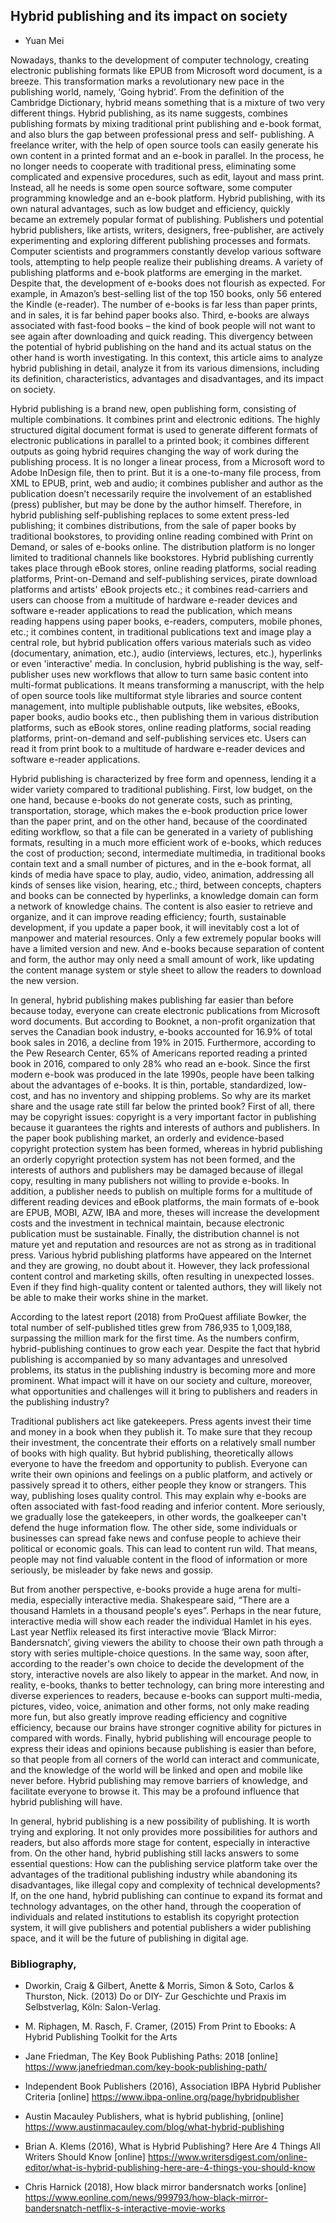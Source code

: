 <h2> Hybrid publishing and its impact on society </h2>

* Yuan Mei 

Nowadays, thanks to the development of computer technology, creating electronic publishing formats like EPUB from Microsoft word document, is a breeze. This transformation marks a revolutionary new pace in the publishing world, namely, ‘Going hybrid’. From the definition of the Cambridge Dictionary, hybrid means something that is a mixture of two very different things. Hybrid publishing, as its name suggests, combines publishing formats by mixing traditional print publishing and e-book format, and also blurs the gap between professional press and self- publishing. A freelance writer, with the help of open source tools can easily generate his own content in a printed format and an e-book in parallel. In the process, he no longer needs to cooperate with traditional press, eliminating some complicated and expensive procedures, such as edit, layout and mass print. Instead, all he needs is some open source software, some computer programming knowledge and an e-book platform. Hybrid publishing, with its own natural advantages, such as low budget and efficiency, quickly became an extremely popular format of publishing. Publishers und potential hybrid publishers, like artists, writers, designers, free-publisher, are actively experimenting and exploring different publishing processes and formats. Computer scientists and programmers constantly develop various software tools, attempting to help people realize their publishing dreams. A variety of publishing platforms and e-book platforms are emerging in the market. Despite that, the development of e-books does not flourish as expected. For example, in Amazon’s best-selling list of the top 150 books, only 56 entered the Kindle (e-reader). The number of e-books is far less than paper prints, and in sales, it is far behind paper books also. Third, e-books are always associated with fast-food books – the kind of book people will not want to see again after downloading and quick reading. This divergency between the potential of hybrid publishing on the hand and its actual status on the other hand is worth investigating. In this context, this article aims to analyze hybrid publishing in detail, analyze it from its various dimensions, including its definition, characteristics, advantages and disadvantages, and its impact on society.

Hybrid publishing is a brand new, open publishing form, consisting of multiple combinations. It combines print and electronic editions. The highly structured digital document format is used to generate different formats of electronic publications in parallel to a printed book; it combines different outputs as going hybrid requires changing the way of work during the publishing process. It is no longer a linear process, from a Microsoft word to Adobe InDesign file, then to print. But it is a one-to-many file process, from XML to EPUB, print, web and audio; it combines publisher and author as the publication doesn’t necessarily require the involvement of an established (press) publisher, but may be done by the author himself. Therefore, in hybrid publishing self-publishing replaces to some extent press-led publishing; it combines distributions, from the sale of paper books by traditional bookstores, to providing online reading combined with Print on Demand, or sales of e-books online. The distribution platform is no longer limited to traditional channels like bookstores. Hybrid publishing currently takes place through eBook stores, online reading platforms, social reading platforms, Print-on-Demand and self-publishing services, pirate download platforms and artists' eBook projects etc.; it combines read-carriers and users can choose from a multitude of hardware e-reader devices and software e-reader applications to read the publication, which means reading happens using paper books, e-readers, computers, mobile phones, etc.; it combines content, in traditional publications text and image play a central role, but hybrid publication offers various materials such as video (documentary, animation, etc.), audio (interviews, lectures, etc.), hyperlinks or even 'interactive' media.
In conclusion, hybrid publishing is the way, self-publisher uses new workflows that allow to turn same basic content into multi-format publications. It means transforming a manuscript, with the help of open source tools like multiformat style libraries and source content management, into multiple publishable outputs, like websites, eBooks, paper books, audio books etc., then publishing them in various distribution platforms, such as eBook stores, online reading platforms, social reading platforms, print-on-demand and self-publishing services etc. Users can read it from print book to a multitude of hardware e-reader devices and software e-reader applications.

Hybrid publishing is characterized by free form and openness, lending it a wider variety compared to traditional publishing. First, low budget, on the one hand, because e-books do not generate costs, such as printing, transportation, storage, which makes the e-book production price lower than the paper print, and on the other hand, because of the coordinated editing workflow, so that a file can be generated in a variety of publishing formats, resulting in a much more efficient work of e-books, which reduces the cost of production; second, intermediate multimedia, in traditional books contain text and a small number of pictures, and in the e-book format, all kinds of media have space to play, audio, video, animation, addressing all kinds of senses like vision, hearing, etc.; third, between concepts, chapters and books can be connected by hyperlinks, a knowledge domain can form a network of knowledge chains. The content is also easier to retrieve and organize, and it can improve reading efficiency; fourth, sustainable development, if you update a paper book, it will inevitably cost a lot of manpower and material resources. Only a few extremely popular books will have a limited version and new. And e-books because separation of content and form, the author may only need a small amount of work, like updating the content manage system or style sheet to allow the readers to download the new version.

In general, hybrid publishing makes publishing far easier than before because today, everyone can create electronic publications from Microsoft word documents. But according to Booknet, a non-profit organization that serves the Canadian book industry, e-books accounted for 16.9% of total book sales in 2016, a decline from 19% in 2015. Furthermore, according to the Pew Research Center, 65% of Americans reported reading a printed book in 2016, compared to only 28% who read an e-book. Since the first modern e-book was produced in the late 1990s, people have been talking about the advantages of e-books. It is thin, portable, standardized, low-cost, and has no inventory and shipping problems. So why are its market share and the usage rate still far below the printed book? First of all, there may be copyright issues: copyright is a very important factor in publishing because it guarantees the rights and interests of authors and publishers. In the paper book publishing market, an orderly and evidence-based copyright protection system has been formed, whereas in hybrid publishing an orderly copyright protection system has not been formed, and the interests of authors and publishers may be damaged because of illegal copy, resulting in many publishers not willing to provide e-books. In addition, a publisher needs to publish on multiple forms for a multitude of different reading devices and eBook platforms, the main formats of e-book are EPUB, MOBI, AZW, IBA and more, theses will increase the development costs and the investment in technical maintain, because electronic publication must be sustainable. Finally, the distribution channel is not mature yet and reputation and resources are not as strong as in traditional press. Various hybrid publishing platforms have appeared on the Internet and they are growing, no doubt about it. However, they lack professional content control and marketing skills, often resulting in unexpected losses. Even if they find high-quality content or talented authors, they will likely not be able to make their works shine in the market.

According to the latest report (2018) from ProQuest affiliate Bowker, the total number of self-published titles grew from 786,935 to 1,009,188, surpassing the million mark for the first time. As the numbers confirm, hybrid-publishing continues to grow each year. Despite the fact that hybrid publishing is accompanied by so many advantages and unresolved problems, its status in the publishing industry is becoming more and more prominent. What impact will it have on our society and culture, moreover, what opportunities and challenges will it bring to publishers and readers in the publishing industry?

Traditional publishers act like gatekeepers. Press agents invest their time and money in a book when they publish it. To make sure that they recoup their investment, the concentrate their efforts on a relatively small number of books with high quality. But hybrid publishing, theoretically allows everyone to have the freedom and opportunity to publish. Everyone can write their own opinions and feelings on a public platform, and actively or passively spread it to others, either people they know or strangers. This way, publishing loses quality control. This may explain why e-books are often associated with fast-food reading and inferior content. More seriously, we gradually lose the gatekeepers, in other words, the goalkeeper can't defend the huge information flow. The other side, some individuals or businesses can spread fake news and confuse people to achieve their political or economic goals. This can lead to content run wild. That means, people may not find valuable content in the flood of information or more seriously, be misleader by fake news and gossip. 

But from another perspective, e-books provide a huge arena for multi-media, especially interactive media. Shakespeare said, “There are a thousand Hamlets in a thousand people's eyes”. Perhaps in the near future, interactive media will show each reader the individual Hamlet in his eyes. Last year Netflix released its first interactive movie ‘Black Mirror: Bandersnatch’, giving viewers the ability to choose their own path through a story with series multiple-choice questions. In the same way, soon after, according to the reader's own choice to decide the development of the story, interactive novels are also likely to appear in the market. And now, in reality, e-books, thanks to better technology, can bring more interesting and diverse experiences to readers, because e-books can support multi-media, pictures, video, voice, animation and other forms, not only make reading more fun, but also greatly improve reading efficiency and cognitive efficiency, because our brains have stronger cognitive ability for pictures in compared with words. Finally, hybrid publishing will encourage people to express their ideas and opinions because publishing is easier than before, so that people from all corners of the world can interact and communicate, and the knowledge of the world will be linked and open and mobile like never before. Hybrid publishing may remove barriers of knowledge, and facilitate everyone to browse it. This may be a profound influence that hybrid publishing will have.

In general, hybrid publishing is a new possibility of publishing. It is worth trying and exploring. It not only provides more possibilities for authors and readers, but also affords more stage for content, especially in interactive from. On the other hand, hybrid publishing still lacks answers to some essential questions: How can the publishing service platform take over the advantages of the traditional publishing industry while abandoning its disadvantages, like illegal copy and complexity of technical developments? If, on the one hand, hybrid publishing can continue to expand its format and technology advantages, on the other hand, through the cooperation of individuals and related institutions to establish its copyright protection system, it will give publishers and potential publishers a wider publishing space, and it will be the future of publishing in digital age.
 







 ### Bibliography,
- Dworkin, Craig & Gilbert, Anette & Morris, Simon & Soto, Carlos & Thurston, Nick. (2013) Do or DIY- Zur Geschichte und Praxis im Selbstverlag, Köln: Salon-Verlag.

- M. Riphagen, M. Rasch, F. Cramer, (2015) From Print to Ebooks: A Hybrid Publishing Toolkit for the Arts

- Jane Friedman, The Key Book Publishing Paths: 2018 [online]
https://www.janefriedman.com/key-book-publishing-path/ 

- Independent Book Publishers (2016), Association IBPA Hybrid Publisher Criteria [online] https://www.ibpa-online.org/page/hybridpublisher

- Austin Macauley Publishers, what is hybrid publishing, [online] https://www.austinmacauley.com/blog/what-hybrid-publishing

- Brian A. Klems (2016), What is Hybrid Publishing? Here Are 4 Things All Writers Should Know [online] https://www.writersdigest.com/online-editor/what-is-hybrid-publishing-here-are-4-things-you-should-know

	
- Chris Harnick (2018), How black mirror bandersnatch works [online] https://www.eonline.com/news/999793/how-black-mirror-bandersnatch-netflix-s-interactive-movie-works


